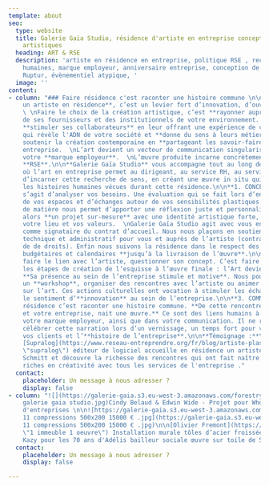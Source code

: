 ```yaml
---
template: about
seo:
  type: website
  title: Galerie Gaia Studio, résidence d'artiste en entreprise conception de projets
    artistiques
  heading: ART & RSE
  description: 'artiste en résidence en entreprise, politique RSE , recyclage, ressources
    humaines, marque employeur, anniversaire entreprise, conception de projet artistique
    Ruptur, évènementiel atypique, '
  image: ''
content:
- column: "### Faire résidence c'est raconter une histoire commune \n\n**Accueillir
    un artiste en résidence**, c’est un levier fort d’innovation, d’ouverture et d’audace.
    \ \nFaire le choix de la création artistique, c’est **rayonner auprès de sa clientèle**,
    de ses fournisseurs et des institutionnels de votre environnement.             C’est
    **stimuler ses collaborateurs** en leur offrant une expérience de coproduction
    qui révèle l'ADN de votre société et **donne du sens à leurs métiers.**  \nC’est
    soutenir la création contemporaine en **partageant les savoir-faire** de votre
    entreprise.  \nL’art devient un vecteur de communication singularisant et cultive
    votre **marque employeur**.  \nL’œuvre produite incarne concrètement votre politique
    **RSE**.\n\n**Galerie Gaïa Studio** vous accompagne tout au long de ce projet
    où l’art en entreprise permet au dirigeant, au service RH, au service de communication
    d’incarner cette recherche de sens, en créant une œuvre in situ qui racontera
    les histoires humaines vécues durant cette résidence.\n\n**1. CONCEVOIR**\n\nIl
    s’agit d’analyser vos besoins. Une évaluation qui se fait lors d’entretiens, d’études
    de vos espaces et d’échanges autour de vos sensibilités plastiques. Cette récolte
    de matière nous permet d’apporter une réflexion juste et personnalisée. Nous développons
    alors **un projet sur-mesure** avec une identité artistique forte, qui sublime
    votre lieu et vos valeurs.  \nGalerie Gaïa Studio agit avec vous en **co-responsabilité**
    comme signataire du contrat d’accueil. Nous nous plaçons en soutien critique,
    technique et administratif pour vous et auprès de l’artiste (contrats, cession
    de de droits). Enfin nous suivons la résidence dans le respect des contraintes
    budgétaires et calendaires **jusqu’à la livraison de l’œuvre**.\n\n**2. PRODUIRE**\n\nC’est
    faire le lien avec l’artiste, questionner son concept. C’est faire partie de toutes
    les étapes de création de l’esquisse à l’œuvre finale : l’Art devient un outil.
    **Sa présence au sein de l’entreprise stimule et motive**. Nous pouvons proposer
    un **workshop**, organiser des rencontres avec l’artiste ou animer des conférences
    sur l’art. Ces actions culturelles ont vocation à stimuler les échanges et développer
    le sentiment d’**innovation** au sein de l’entreprise.\n\n**3. COMMUNIQUER**\n\nFaire
    résidence c’est raconter une histoire commune. **De cette rencontre entre un artiste
    et votre entreprise, nait une œuvre.** Ce sont des liens humains à valoriser pour
    votre marque employeur, ainsi que dans votre communication. Il ne reste plus qu’a
    célébrer cette narration lors d’un vernissage, un temps fort pour vos collaborateurs,
    vos clients et l’**histoire de l’entreprise**.\n\n**Témoignage :**\n\nEntreprise
    [Supralog](https://www.reseau-entreprendre.org/fr/blog/artiste-plasticien-en-residence-dans-une-entreprise/
    \"supralog\") éditeur de logiciel accueille en résidence un artiste  Matthieu
    Schmitt et découvre la richesse des rencontres qui ont fait naître des interactions
    riches en créativité avec tous les services de l'entreprise ."
  contact:
    placeholder: Un message à nous adresser ?
    display: false
- column: "![](https://galerie-gaia.s3.eu-west-3.amazonaws.com/forestry/whome projet
    galerie gaia studio.jpg)Cindy Belaud & Edwin Wide - Projet pour Whome Immobilier
    d'entreprises \n\n![https://galerie-gaia.s3.eu-west-3.amazonaws.com/forestry/mural
    11 compressions 500x200 15000 € .jpg](https://galerie-gaia.s3.eu-west-3.amazonaws.com/forestry/mural
    11 compressions 500x200 15000 € .jpg)\n\n[Olivier Fremont](https://galeriegaia.fr/artists/olivier-fremont/
    \"1 immeuble 1 oeuvre\") Installation murale tôles d’acier froissées 6m x 3m\n\n![](https://galerie-gaia.s3.eu-west-3.amazonaws.com/forestry/galeriegaia@kazy-adelis.JPG)
    Kazy pour les 70 ans d'Adélis bailleur sociale œuvre sur toile de 5m x 3m"
  contact:
    placeholder: Un message à nous adresser ?
    display: false

---
```

